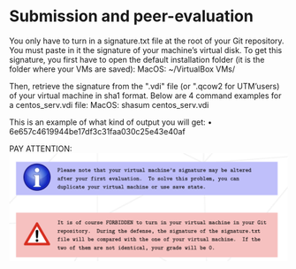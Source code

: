 # Submission and peer-evaluation

You only have to turn in a signature.txt file at the root of your Git repository. You must paste in it the signature of your machine’s virtual disk. To get this signature, you first have to open the default installation folder (it is the folder where your VMs are saved):
MacOS: ~/VirtualBox VMs/

Then, retrieve the signature from the ".vdi" file (or ".qcow2 for UTM’users) of your
virtual machine in sha1 format. Below are 4 command examples for a centos_serv.vdi
file:
MacOS: shasum centos_serv.vdi

This is an example of what kind of output you will get:
• 6e657c4619944be17df3c31faa030c25e43e40af

PAY ATTENTION:
![](../../Pics/how_to_submit.png)
